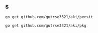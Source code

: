 ### $
```shell script
go get github.com/gutrse3321/aki/persit

go get github.com/gutrse3321/aki/pkg
```